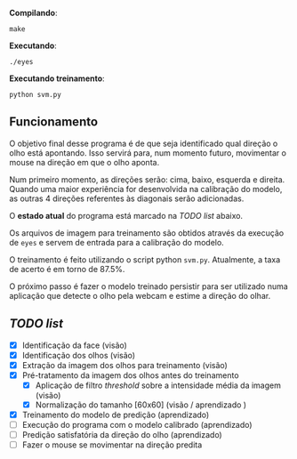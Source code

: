 **Compilando**:
```
make
```

**Executando**:
```
./eyes
```

**Executando treinamento**:
```
python svm.py
```

## Funcionamento

O objetivo final desse programa é de que seja identificado qual direção o olho
está apontando. Isso servirá para, num momento futuro, movimentar o mouse
na direção em que o olho aponta.

Num primeiro momento, as direções serão: cima, baixo, esquerda e direita.  
Quando uma maior experiência for desenvolvida na calibração do modelo,
as outras 4 direções referentes às diagonais serão adicionadas.

O **estado atual** do programa está marcado na *TODO list* abaixo. 

Os arquivos de imagem para treinamento são obtidos através da execução de `eyes` e servem 
de entrada para a calibração do modelo.

O treinamento é feito utilizando o script python `svm.py`. Atualmente, a taxa de acerto
é em torno de 87.5%.

O próximo passo é fazer o modelo treinado persistir para ser utilizado numa aplicação
que detecte o olho pela webcam e estime a direção do olhar.

## *TODO list*

- [x] Identificação da face (visão)
- [x] Identificação dos olhos (visão)
- [x] Extração da imagem dos olhos para treinamento (visão)
- [x] Pré-tratamento da imagem dos olhos antes do treinamento
  - [x] Aplicação de filtro *threshold* sobre a intensidade média da imagem (visão)
  - [x] Normalização do tamanho [60x60] (visão / aprendizado )
- [x] Treinamento do modelo de predição (aprendizado)
- [ ] Execução do programa com o modelo calibrado (aprendizado)
- [ ] Predição satisfatória da direção do olho (aprendizado)
- [ ] Fazer o mouse se movimentar na direção predita
